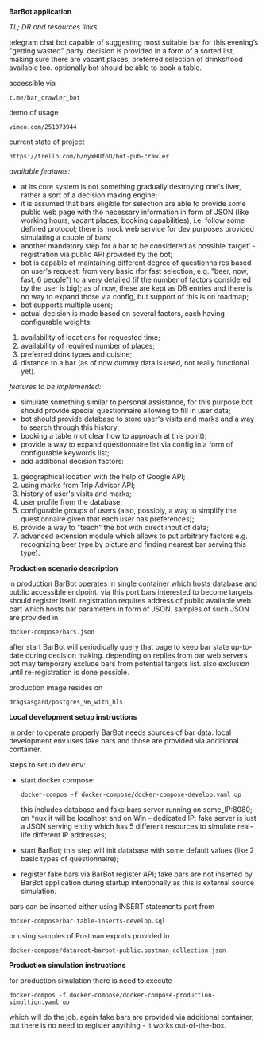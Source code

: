 **BarBot application**

_TL; DR and resources links_

telegram chat bot capable of suggesting most suitable bar for this evening’s "getting wasted" party.
decision is provided in a form of a sorted list, making sure there are vacant places, preferred selection of drinks/food available too.
optionally bot should be able to book a table.

accessible via

`t.me/bar_crawler_bot`

demo of usage

`vimeo.com/251073944`

current state of project

`https://trello.com/b/nyxHUfoO/bot-pub-crawler`

_available features:_

- at its core system is not something gradually destroying one's liver, rather a sort of a decision making engine;
- it is assumed that bars eligible for selection are able to provide some public web page with the necessary information 
  in form of JSON (like working hours, vacant places, booking capabilities), i.e. follow some defined protocol;
  there is mock web service for dev purposes provided simulating a couple of bars; 
- another mandatory step for a bar to be considered as possible ‘target’ - registration via public API provided by the bot;
- bot is capable of maintaining different degree of questionnaires based on user's request:
  from very basic (for fast selection, e.g. "beer, now, fast, 6 people") to a very detailed (if the number of factors considered by the user is big);
  as of now, these are kept as DB entries and there is no way to expand those via config, but support of this is on roadmap;
- bot supports multiple users;
- actual decision is made based on several factors, each having configurable weights:
1) availability of locations for requested time;
2) availability of required number of places;
3) preferred drink types and cuisine;
4) distance to a bar (as of now dummy data is used, not really functional yet).

_features to be implemented:_

- simulate something similar to personal assistance, for this purpose bot should provide special questionnaire allowing to fill in user data;
- bot should provide database to store user's visits and marks and a way to search through this history;
- booking a table (not clear how to approach at this point);
- provide a way to expand questionnaire list via config in a form of configurable keywords list; 
- add additional decision factors:
1) geographical location with the help of Google API;
2) using marks from Trip Advisor API;
3) history of user's visits and marks;
4) user profile from the database;
5) configurable groups of users (also, possibly, a way to simplify the questionnaire given that each user has preferences);
6) provide a way to "teach" the bot with direct input of data;
7) advanced extension module which allows to put arbitrary factors
   e.g. recognizing beer type by picture and finding nearest bar serving this type).


**Production scenario description**

in production BarBot operates in single container which hosts database and public accessible endpoint.
via this port bars interested to become targets should register itself.
registration requires address of public available web part which hosts bar parameters in form of JSON.
samples of such JSON are provided in
  
`docker-compose/bars.json`

after start BarBot will periodically query that page to keep bar state up-to-date during decision making.
depending on replies from bar web servers bot may temporary exclude bars from potential targets list.
also exclusion until re-registration is done possible.

production image resides on

`dragsasgard/postgres_96_with_hls`


**Local development setup instructions**

in order to operate properly BarBot needs sources of bar data.
local development env uses fake bars and those are provided via additional container.

steps to setup dev env:
- start docker compose:

  `docker-compos -f docker-compose/docker-compose-develop.yaml up`
  
  this includes database and fake bars server running on some_IP:8080; on *nux it will be localhost and on Win - dedicated IP; 
  fake server is just a JSON serving entity which has 5 different resources to simulate real-life different IP addresses;
- start BarBot;
  this step will init database with some default values (like 2 basic types of questionnaire);
- register fake bars via BarBot register API;
  fake bars are not inserted by BarBot application during startup intentionally as this is external source simulation.
  
bars can be inserted either using INSERT statements part from

`docker-compose/bar-table-inserts-develop.sql`

or using samples of Postman exports provided in

`docker-compose/dataroot-barbot-public.postman_collection.json`


**Production simulation instructions**

for production simulation there is need to execute

`docker-compos -f docker-compose/docker-compose-production-simultion.yaml up`
 
which will do the job.
again fake bars are provided via additional container, but there is no need to register anything - it works out-of-the-box.